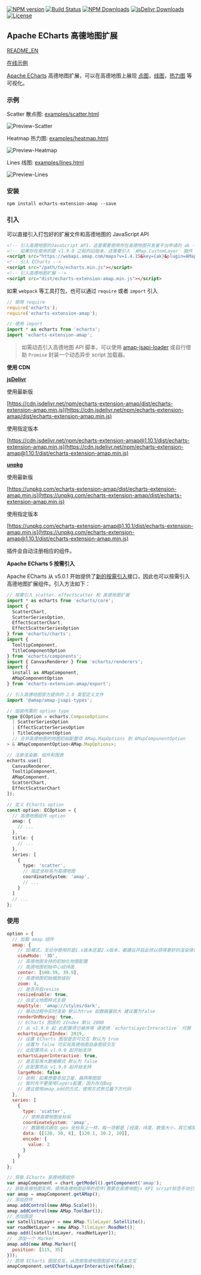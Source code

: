 [![NPM version](https://img.shields.io/npm/v/echarts-extension-amap.svg?style=flat)](https://www.npmjs.org/package/echarts-extension-amap)
[![Build Status](https://github.com/plainheart/echarts-extension-amap/actions/workflows/ci.yml/badge.svg)](https://github.com/plainheart/echarts-extension-amap/actions/workflows/ci.yml)
[![NPM Downloads](https://img.shields.io/npm/dm/echarts-extension-amap.svg)](https://npmcharts.com/compare/echarts-extension-amap?minimal=true)
[![jsDelivr Downloads](https://data.jsdelivr.com/v1/package/npm/echarts-extension-amap/badge?style=rounded)](https://www.jsdelivr.com/package/npm/echarts-extension-amap)
[![License](https://img.shields.io/npm/l/echarts-extension-amap.svg)](https://www.npmjs.com/package/echarts-extension-amap)

## Apache ECharts 高德地图扩展

[README_EN](https://github.com/plainheart/echarts-extension-amap/blob/master/README.md)

[在线示例](https://codepen.io/plainheart/pen/qBbdNYx)

[Apache ECharts](https://echarts.apache.org/zh/index.html) 高德地图扩展，可以在高德地图上展现 [点图](https://echarts.apache.org/zh/option.html#series-scatter)，[线图](https://echarts.apache.org/zh/option.html#series-lines)，[热力图](https://echarts.apache.org/zh/option.html#series-heatmap) 等可视化。

### 示例

Scatter 散点图: [examples/scatter.html](https://github.com/plainheart/echarts-extension-amap/blob/master/examples/scatter_zh_CN.html)

![Preview-Scatter](https://user-images.githubusercontent.com/26999792/53300484-e2979680-3882-11e9-8fb4-143c4ca4c416.png)

Heatmap 热力图: [examples/heatmap.html](https://github.com/plainheart/echarts-extension-amap/blob/master/examples/heatmap_zh_CN.html)

![Preview-Heatmap](https://user-images.githubusercontent.com/26999792/101314208-fadb7880-3892-11eb-902a-8f6f41ffe0fc.png)

Lines 线图: [examples/lines.html](https://github.com/plainheart/echarts-extension-amap/blob/master/examples/lines_zh_CN.html)

![Preview-Lines](https://user-images.githubusercontent.com/26999792/101313379-fca43c80-3890-11eb-9dea-46230dc432d5.gif)

### 安装

```shell
npm install echarts-extension-amap --save
```

### 引入

可以直接引入打包好的扩展文件和高德地图的 JavaScript API

```html
<!-- 引入高德地图的JavaScript API，这里需要使用你在高德地图开发者平台申请的 ak -->
<!-- 如果你在使用的是 v1.9.0 之前的旧版本，还需要引入 `AMap.CustomLayer` 插件 -->
<script src="https://webapi.amap.com/maps?v=1.4.15&key={ak}&plugin=AMap.Scale,AMap.ToolBar"></script>
<!-- 引入 ECharts -->
<script src="/path/to/echarts.min.js"></script>
<!-- 引入高德地图扩展 -->
<script src="dist/echarts-extension-amap.min.js"></script>
```

如果 `webpack` 等工具打包，也可以通过 `require` 或者 `import` 引入

```js
// 使用 require
require('echarts');
require('echarts-extension-amap');

// 使用 import
import * as echarts from 'echarts';
import 'echarts-extension-amap';
```

> 如需动态引入高德地图 API 脚本，可以使用 [amap-jsapi-loader](https://www.npmjs.com/package/@amap/amap-jsapi-loader) 或自行借助 `Promise` 封装一个动态异步 script 加载器。

**使用 CDN**

[**jsDelivr**](https://www.jsdelivr.com/)

使用最新版

[https://cdn.jsdelivr.net/npm/echarts-extension-amap/dist/echarts-extension-amap.min.js](https://cdn.jsdelivr.net/npm/echarts-extension-amap/dist/echarts-extension-amap.min.js)

使用指定版本

[https://cdn.jsdelivr.net/npm/echarts-extension-amap@1.10.1/dist/echarts-extension-amap.min.js](https://cdn.jsdelivr.net/npm/echarts-extension-amap@1.10.1/dist/echarts-extension-amap.min.js)

[**unpkg**](https://unpkg.com/)

使用最新版

[https://unpkg.com/echarts-extension-amap/dist/echarts-extension-amap.min.js](https://unpkg.com/echarts-extension-amap/dist/echarts-extension-amap.min.js)

使用指定版本

[https://unpkg.com/echarts-extension-amap@1.10.1/dist/echarts-extension-amap.min.js](https://unpkg.com/echarts-extension-amap@1.10.1/dist/echarts-extension-amap.min.js)

插件会自动注册相应的组件。

**Apache ECharts 5 按需引入**

Apache ECharts 从 v5.0.1 开始提供了[新的按需引入](https://echarts.apache.org/zh/tutorial.html#%E5%9C%A8%E6%89%93%E5%8C%85%E7%8E%AF%E5%A2%83%E4%B8%AD%E4%BD%BF%E7%94%A8%20ECharts)接口，因此也可以按需引入高德地图扩展组件。引入方法如下：

```ts
// 按需引入 scatter、effectScatter 和 高德地图扩展
import * as echarts from 'echarts/core';
import {
  ScatterChart,
  ScatterSeriesOption,
  EffectScatterChart,
  EffectScatterSeriesOption
} from 'echarts/charts';
import {
  TooltipComponent,
  TitleComponentOption
} from 'echarts/components';
import { CanvasRenderer } from 'echarts/renderers';
import {
  install as AMapComponent,
  AMapComponentOption
} from 'echarts-extension-amap/export';

// 引入高德地图官方提供的 2.0 类型定义文件
import '@amap/amap-jsapi-types';

// 组装所需的 option type
type ECOption = echarts.ComposeOption<
  | ScatterSeriesOption
  | EffectScatterSeriesOption
  | TitleComponentOption
  // 合并高德地图的地图初始配置项 AMap.MapOptions 到 AMapComponentOption
> & AMapComponentOption<AMap.MapOptions>;

// 注册渲染器、组件和图表
echarts.use([
  CanvasRenderer,
  TooltipComponent,
  AMapComponent,
  ScatterChart,
  EffectScatterChart
]);

// 定义 ECharts option
const option: ECOption = {
  // 高德地图组件 option
  amap: {
    // ...
  },
  title: {
    // ...
  },
  series: [
    {
      type: 'scatter',
      // 指定坐标系为高德地图
      coordinateSystem: 'amap',
      // ...
    }
  ]
  // ...
};
```

### 使用

```js
option = {
  // 加载 amap 组件
  amap: {
    // 3D模式，无论你使用的是1.x版本还是2.x版本，都建议开启此项以获得更好的渲染体验
    viewMode: '3D',
    // 高德地图支持的初始化地图配置
    // 高德地图初始中心经纬度
    center: [108.39, 39.9],
    // 高德地图初始缩放级别
    zoom: 4,
    // 是否开启resize
    resizeEnable: true,
    // 自定义地图样式主题
    mapStyle: 'amap://styles/dark',
    // 移动过程中实时渲染 默认为true 如数据量较大 建议置为false
    renderOnMoving: true,
    // ECharts 图层的 zIndex 默认 2000
    // 从 v1.9.0 起 此配置项已被弃用 请使用 `echartsLayerInteractive` 代替
    echartsLayerZIndex: 2019,
    // 设置 ECharts 图层是否可交互 默认为 true
    // 设置为 false 可实现高德地图自身图层交互
    // 此配置项从 v1.9.0 起开始支持
    echartsLayerInteractive: true,
    // 是否启用大数据模式 默认为 false
    // 此配置项从 v1.9.0 起开始支持
    largeMode: false
    // 说明：如果想要添加卫星、路网等图层
    // 暂时先不要使用layers配置，因为存在Bug
    // 建议使用amap.add的方式，使用方式参见最下方代码
  },
  series: [
    {
      type: 'scatter',
      // 使用高德地图坐标系
      coordinateSystem: 'amap',
      // 数据格式跟在 geo 坐标系上一样，每一项都是 [经度，纬度，数值大小，其它维度...]
      data: [[120, 30, 8], [120.1, 30.2, 20]],
      encode: {
        value: 2
      }
    }
  ]
};

// 获取 ECharts 高德地图组件
var amapComponent = chart.getModel().getComponent('amap');
// 获取高德地图实例，使用高德地图自带的控件(需要在高德地图js API script标签手动引入)
var amap = amapComponent.getAMap();
// 添加控件
amap.addControl(new AMap.Scale());
amap.addControl(new AMap.ToolBar());
// 添加图层
var satelliteLayer = new AMap.TileLayer.Satellite();
var roadNetLayer = new AMap.TileLayer.RoadNet();
amap.add([satelliteLayer, roadNetLayer]);
//  添加一个 Marker
amap.add(new AMap.Marker({
  position: [115, 35]
}));
// 禁用 ECharts 图层交互，从而使高德地图图层可以点击交互
amapComponent.setEChartsLayerInteractive(false);
```
